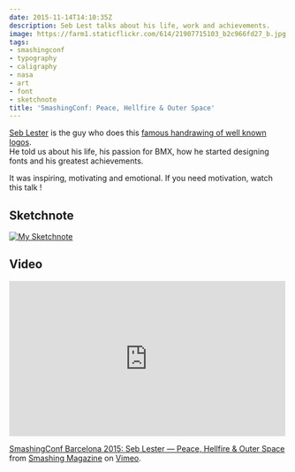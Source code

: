 ```yaml
---
date: 2015-11-14T14:10:35Z
description: Seb Lest talks about his life, work and achievements.
image: https://farm1.staticflickr.com/614/21907715103_b2c966fd27_b.jpg
tags:
- smashingconf
- typography
- caligraphy
- nasa
- art
- font
- sketchnote
title: 'SmashingConf: Peace, Hellfire & Outer Space'
---
```


[Seb Lester](https://twitter.com/seblester) is the guy who does this [famous handrawing of well known logos](https://www.youtube.com/watch?v=1orjLpX7GbM).  
He told us about his life, his passion for BMX, how he started designing fonts and his greatest achievements.

It was inspiring, motivating and emotional. If you need motivation, watch this talk !

## Sketchnote

[![My Sketchnote](https://farm6.staticflickr.com/5648/22589393977_4021152d25_b.jpg)](https://flic.kr/p/Aq9xPX)

## Video

<iframe src="https://player.vimeo.com/video/145328392?title=0&byline=0&portrait=0" width="500" height="281" frameborder="0" webkitallowfullscreen mozallowfullscreen allowfullscreen></iframe> <p><a href="https://vimeo.com/145328392">SmashingConf Barcelona 2015: Seb Lester &mdash; Peace, Hellfire &amp; Outer Space</a> from <a href="https://vimeo.com/smashingmagazine">Smashing Magazine</a> on <a href="https://vimeo.com">Vimeo</a>.</p>
